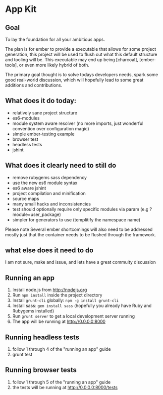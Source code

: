 # App Kit

## Goal
To lay the foundation for all your ambitious apps.

The plan is for ember to provide a executable that allows for some project generation, this project
will be used to flush out what this default structure and tooling will be. This executable may end
up being [charcoal], [ember-tools], or even more likely hybrid of both. 

The primary goal thought is to solve todays developers needs, spark some good real-world discussion, 
which will hopefully lead to some great additions and contributions.

## What does it do today:

- relatively sane project structure
- es6-modules
- module system aware resolver (no more imports, just wonderful convention over configuration magic)
- simple ember-testing example
- browser test
- headless tests
- jshint
 
## What does it clearly need to still do
- remove rubygems sass dependency
- use the new es6 module syntax
- es6 aware jshint
- project compilation and minification
- source maps
- many small hacks and inconsistencies
- test should optionally require only specific modules via param (e.g ?module=user_package)
- simpler for generators to use (templitify the namespace name)

Please note Several ember shortcomings will also need to be addressed mostly just that the container needs
to be flushed through the framework. 

## what else does it need to do

I am not sure, make and issue, and lets have a great commuity discussion

## Running an app

1. Install node.js from http://nodejs.org
2. Run `npm install` inside the project directory
3. Install `grunt-cli` globally: `npm -g install grunt-cli`
4. Install sass: `gem install sass` (hopefully you already have Ruby and Rubygems installed)
5. Run `grunt server` to get a local development server running
6. The app will be running at http://0.0.0.0:8000

## Running headless tests
1. follow 1 through 4 of the "running an app" guide
2. grunt test

## Running browser tests
1. follow 1 through 5 of the "running an app" guide
2. the tests will be running at http://0.0.0.0:8000/tests
